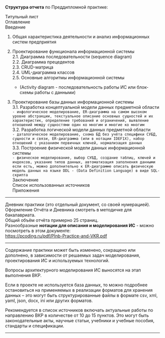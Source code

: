 **Структура отчета** по Преддипломной практике:  

Титульный лист  
Оглавление  
Введение  

1. Общая характеристика деятельности и анализ информационных систем предприятия  

2. Проектирование функционала информационной системы  
  2.1. Диаграмма последовательности (sequence diagram)  
  2.2. Диаграмма прецедентов  
  2.3. CRUD-матрица  
  2.4. UML-диаграмма классов  
  2.5. Основные алгоритмы информационной системы  
    - (Activity diagram - последовательность работы ИС или блок-схемы работы с данными)  

3. Проектирование базы данных информационной системы  
  3.1. Разработка концептуальной модели данных предметной области  
    ```- инфологическое моделирование, ER-диаграмма на самом высоком уровне абстракции, текстуальное описание основных сущностей и их характеристик, определение требований и ограничений, выявление отношений между сущностями один ко многим и многие ко многим```  
  3.2. Разработка логической модели данных предметной области  
    ```- даталогическое моделирование, схема БД без учёта специфики СУБД, сущности и связи, ER-диаграмма (или в нотации IDEF1X), набор отношений с указанием первичных ключей, нормализация данных```  
  3.3. Построение физической модели данных информационной системы  
    ```- физическое моделирование, выбор СУБД, создание таблиц, ключей и индексов, указание типов данных, автоматизация заполнения данными если есть, можно дополнительно к ER-диаграмме описать физическую модель данных на языке DDL - (Data Definition Language) в виде SQL-скрипта```  
Заключение  
Список использованных источников  
Приложения  

---  

Дневник практики (это отдельный документ, со своей нумерацией).  
Оформление Отчёта и Дневника смотреть в методичке для бакалавриата.  
Общий объём отчёта примерно 25 страниц.  
Разнообразные **нотации для описания и моделирования ИС** - можно посмотреть в этом документе:  
https://pcoding.ru/pdf/PInb-Practice-and-VKR.pdf  

---  

Содержание практики может быть изменено, сокращено или дополнено, в зависимости от решаемых задач моделирования, проектирования ИС и используемых технологий.  

Вопросы архитектурного моделирования ИС выносятся на этап выполнения ВКР.  

Если в проекте не используется база данных, то можно подробнее остановиться на применяемых в реализации форматов для хранения данных – это могут быть структурированные файлы в формате csv, xml, yaml, json, docx, ini или других форматов.  

Рекомендуется в список источников включать актуальные работы по направлению ВКР в количестве от 10 до 15 пунктов. Это могут быть законодательные акты, научные статьи, учебники и учебные пособия, стандарты и спецификации.

---  
